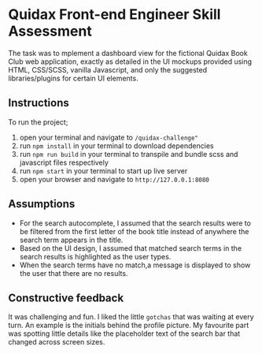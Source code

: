 # Quidax Front-end Engineer Skill Assessment 

The task was to mplement a dashboard view for the fictional Quidax Book Club web application, exactly as detailed in the UI mockups provided using HTML, CSS/SCSS, vanilla Javascript, and ​only​ the suggested libraries/plugins for certain UI elements. 

## Instructions  
To run the project;
1. open your terminal and navigate to `/quidax-challenge"`
2. run `npm install` in your terminal to download dependencies
3. run `npm run build` in your terminal to transpile and bundle scss and javascript files respectively
4. run `npm start` in your terminal to start up live server
5. open your browser and navigate to `http://127.0.0.1:8080`


## Assumptions
- For the search autocomplete, I assumed that the search results were to be filtered from the first letter of the book title instead of anywhere the search term appears in the title.
- Based on the UI design, I assumed that matched search terms in the search results is highlighted as the user types.
- When the search terms have no match,a message is displayed to show the user that there are no results.


## Constructive feedback
It was challenging and fun. I liked the little `gotchas` that was waiting at every turn. An example is the initials behind the profile picture. My favourite part was spotting little details like the placeholder text of the search bar that changed across screen sizes.